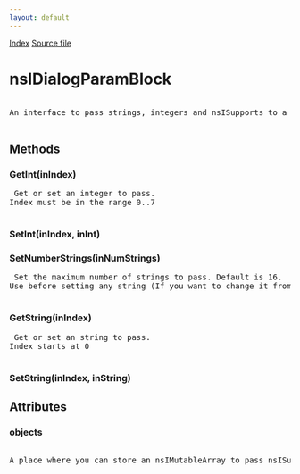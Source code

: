 ```yaml
---
layout: default
---
```

<div id='links'><a href="../index.html">Index</a>
<a href="http://dxr.mozilla.org/mozilla-central/source/embedding/components/windowwatcher/nsIDialogParamBlock.idl">Source file</a>
</div>

# nsIDialogParamBlock #
<pre>  
An interface to pass strings, integers and nsISupports to a dialog  
  
</pre>
## Methods ##

### GetInt(inIndex) ###
<pre> Get or set an integer to pass.  
Index must be in the range 0..7  
  
</pre>
### SetInt(inIndex, inInt) ###

### SetNumberStrings(inNumStrings) ###
<pre> Set the maximum number of strings to pass. Default is 16.  
Use before setting any string (If you want to change it from the default).  
  
</pre>
### GetString(inIndex) ###
<pre> Get or set an string to pass.  
Index starts at 0  
  
</pre>
### SetString(inIndex, inString) ###

## Attributes ##

### objects ###
<pre>  
A place where you can store an nsIMutableArray to pass nsISupports   
  
</pre>